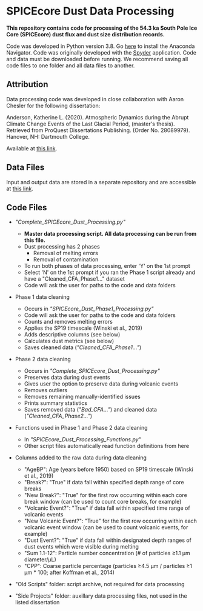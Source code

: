 # SPICEcore Dust Data Processing
**This repository contains code for processing of the 54.3 ka South Pole Ice Core (SPICEcore) dust flux and dust size distribution records.**

Code was developed in Python version 3.8. Go [here](https://docs.anaconda.com/anaconda/navigator/install/) to install the Anaconda Navigator. Code was originally developed with the [Spyder](https://www.spyder-ide.org/) application. Code and data must be downloaded before running. We recommend saving all code files to one folder and all data files to another.

## Attribution
Data processing code was developed in close collaboration with Aaron Chesler for the following dissertation:

Anderson, Katherine L. (2020). Atmospheric Dynamics during the Abrupt Climate Change Events of the Last Glacial Period, (master's thesis). Retrieved from ProQuest Dissertations Publishing. (Order No. 28089979). Hanover, NH: Dartmouth College.

Available at [this link](https://drive.google.com/file/d/1THwkHyc8u7LrJVMey_zb3pkgKeHBiS8l/view?usp=sharing).

## Data Files
Input and output data are stored in a separate repository and are accessible at [this link](https://rcweb.dartmouth.edu/homes/f003qyw/).

## Code Files
- *"Complete_SPICEcore_Dust_Processing.py"*
  - **Master data processing script. All data processing can be run from this file.**
  - Dust processing has 2 phases
    - Removal of melting errors 
    - Removal of contamination
  - To run both phases of data processing, enter 'Y' on the 1st prompt
  - Select 'N' on the 1st prompt if you ran the Phase 1 script already and have a "Cleaned_CFA_Phase1..." dataset
  - Code will ask the user for paths to the code and data folders
  
- Phase 1 data cleaning
  - Occurs in *"SPICEcore_Dust_Phase1_Processing.py"*
  - Code will ask the user for paths to the code and data folders
  - Counts and removes melting errors
  - Applies the SP19 timescale (Winski et al., 2019)
  - Adds descriptive columns (see below)
  - Calculates dust metrics (see below)
  - Saves cleaned data (*"Cleaned_CFA_Phase1..."*)
  
- Phase 2 data cleaning
  - Occurs in *"Complete_SPICEcore_Dust_Processing.py"*
  - Preserves data during dust events
  - Gives user the option to preserve data during volcanic events
  - Removes outliers
  - Removes remaining manually-identified issues
  - Prints summary statistics
  - Saves removed data (*"Bad_CFA..."*) and cleaned data (*"Cleaned_CFA_Phase2..."*)

- Functions used in Phase 1 and Phase 2 data cleaning
  - In *"SPICEcore_Dust_Processing_Functions.py*"
  - Other script files automatically read function definitions from here
  
- Columns added to the raw data during data cleaning
  - "AgeBP": Age (years before 1950) based on SP19 timescale (Winski et al., 2019)
  - "Break?": "True" if data fall within specified depth range of core breaks
  - "New Break?": "True" for the first row occurring within each core break window (can be used to count core breaks, for example)
  - "Volcanic Event?": "True" if data fall within specified time range of volcanic events
  - "New Volcanic Event?": "True" for the first row occurring within each volcanic event window (can be used to count volcanic events, for example)
  - "Dust Event?": "True" if data fall within designated depth ranges of dust events which were visible during melting
  - "Sum 1.1-12": Particle number concentration (# of particles ≥1.1 µm diameter/µL)
  - "CPP": Coarse particle percentage (particles ≥4.5 µm / particles ≥1 µm * 100; after Koffman et al., 2014)

- "Old Scripts" folder: script archive, not required for data processing
- "Side Projects" folder: auxillary data processing files, not used in the listed dissertation 
  

